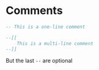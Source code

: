 # Comments

```lua
-- This is a one-line comment
```

```lua
--[[
    This is a multi-line comment
--]]
```

But the last `--` are optional
